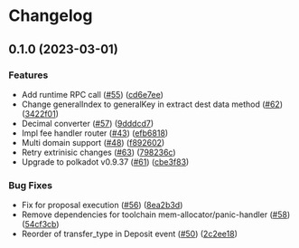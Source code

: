 # Changelog

## 0.1.0 (2023-03-01)


### Features

* Add runtime RPC call ([#55](https://github.com/sygmaprotocol/sygma-substrate-pallets/issues/55)) ([cd6e7ee](https://github.com/sygmaprotocol/sygma-substrate-pallets/commit/cd6e7ee5748e89b32cb6c756f724ef9662e9be0c))
* Change generalIndex to generalKey in extract dest data method ([#62](https://github.com/sygmaprotocol/sygma-substrate-pallets/issues/62)) ([3422f01](https://github.com/sygmaprotocol/sygma-substrate-pallets/commit/3422f01acff51ed19bcae2159a34ac4f0968c0ad))
* Decimal converter ([#57](https://github.com/sygmaprotocol/sygma-substrate-pallets/issues/57)) ([9dddcd7](https://github.com/sygmaprotocol/sygma-substrate-pallets/commit/9dddcd77d1dad41ba7012896ae4a180d222da00f))
* Impl fee handler router ([#43](https://github.com/sygmaprotocol/sygma-substrate-pallets/issues/43)) ([efb6818](https://github.com/sygmaprotocol/sygma-substrate-pallets/commit/efb6818e7558b7142aa1954b90f32397ad87f4f6))
* Multi domain support ([#48](https://github.com/sygmaprotocol/sygma-substrate-pallets/issues/48)) ([f892602](https://github.com/sygmaprotocol/sygma-substrate-pallets/commit/f8926024df10a5b814c8b043ae70760e7c498e3e))
* Retry extrinisic changes ([#63](https://github.com/sygmaprotocol/sygma-substrate-pallets/issues/63)) ([798236c](https://github.com/sygmaprotocol/sygma-substrate-pallets/commit/798236c4fb9f130844c26e7b0ed487f3864cee07))
* Upgrade to polkadot v0.9.37 ([#61](https://github.com/sygmaprotocol/sygma-substrate-pallets/issues/61)) ([cbe3f83](https://github.com/sygmaprotocol/sygma-substrate-pallets/commit/cbe3f8391c1110a22c167c9ddb1c5f28b7fc2466))


### Bug Fixes

* Fix for proposal execution ([#56](https://github.com/sygmaprotocol/sygma-substrate-pallets/issues/56)) ([8ea2b3d](https://github.com/sygmaprotocol/sygma-substrate-pallets/commit/8ea2b3da7a0ecb424160f45d34435e5b60f96243))
* Remove dependencies for toolchain mem-allocator/panic-handler ([#58](https://github.com/sygmaprotocol/sygma-substrate-pallets/issues/58)) ([54cf3cb](https://github.com/sygmaprotocol/sygma-substrate-pallets/commit/54cf3cb07832c79cac9a467e7119239cfb12311e))
* Reorder of transfer_type in Deposit event ([#50](https://github.com/sygmaprotocol/sygma-substrate-pallets/issues/50)) ([2c2ee18](https://github.com/sygmaprotocol/sygma-substrate-pallets/commit/2c2ee18d330340e5f78a853d8810102bec363f2b))
